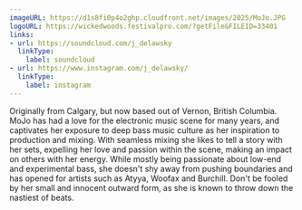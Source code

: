 ```yaml
---
imageURL: https://d1s8fi0p4o2ghp.cloudfront.net/images/2025/MoJo.JPG
logoURL: https://wickedwoods.festivalpro.com/?getFile&FILEID=33401
links:
- url: https://soundcloud.com/j_delawsky
  linkType:
    label: soundcloud
- url: https://www.instagram.com/j_delawsky/
  linkType:
    label: instagram
---
```

Originally from Calgary, but now based out of Vernon, British Columbia. MoJo has had a love for the electronic music scene for many years, and captivates her exposure to deep bass music culture as her inspiration to production and mixing. With seamless mixing she likes to tell a story with her sets, expelling her love and passion within the scene, making an impact on others with her energy. While mostly being passionate about low-end and experimental bass, she doesn't shy away from pushing boundaries and has opened for artists such as Atyya, Woofax and Burchill. Don't be fooled by her small and innocent outward form, as she is known to throw down the nastiest of beats. 
